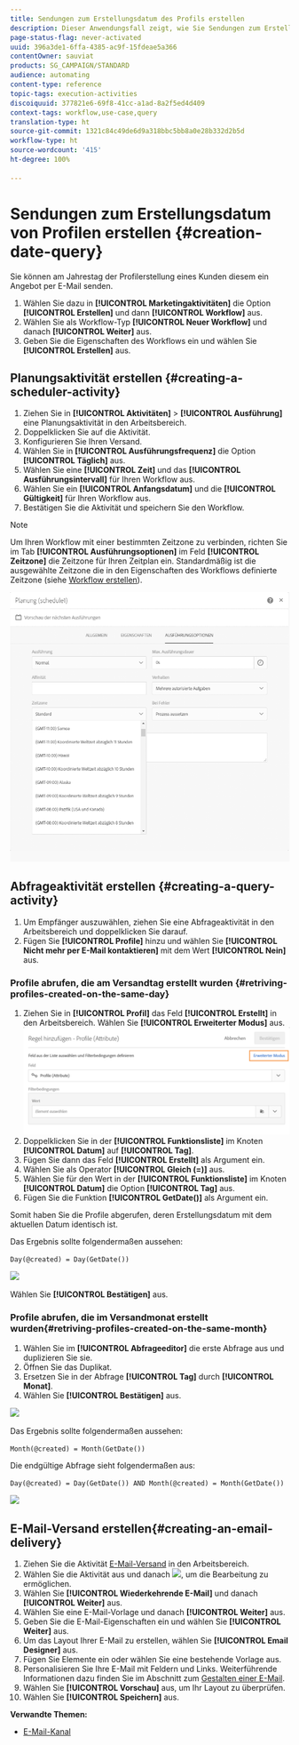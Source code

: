 ```yaml
---
title: Sendungen zum Erstellungsdatum des Profils erstellen
description: Dieser Anwendungsfall zeigt, wie Sie Sendungen zum Erstellungsdatum des Profils erstellen können.
page-status-flag: never-activated
uuid: 396a3de1-6ffa-4385-ac9f-15fdeae5a366
contentOwner: sauviat
products: SG_CAMPAIGN/STANDARD
audience: automating
content-type: reference
topic-tags: execution-activities
discoiquuid: 377821e6-69f8-41cc-a1ad-8a2f5ed4d409
context-tags: workflow,use-case,query
translation-type: ht
source-git-commit: 1321c84c49de6d9a318bbc5bb8a0e28b332d2b5d
workflow-type: ht
source-wordcount: '415'
ht-degree: 100%

---
```



# Sendungen zum Erstellungsdatum von Profilen erstellen {#creation-date-query}

Sie können am Jahrestag der Profilerstellung eines Kunden diesem ein Angebot per E-Mail senden.

1. Wählen Sie dazu in **[!UICONTROL Marketingaktivitäten]** die Option **[!UICONTROL Erstellen]** und dann **[!UICONTROL Workflow]** aus.
1. Wählen Sie als Workflow-Typ **[!UICONTROL Neuer Workflow]** und danach **[!UICONTROL Weiter]** aus.
1. Geben Sie die Eigenschaften des Workflows ein und wählen Sie **[!UICONTROL Erstellen]** aus.

## Planungsaktivität erstellen {#creating-a-scheduler-activity}

1. Ziehen Sie in **[!UICONTROL Aktivitäten]** > **[!UICONTROL Ausführung]** eine [](../../automating/using/scheduler.md)Planungsaktivität in den Arbeitsbereich.
1. Doppelklicken Sie auf die Aktivität.
1. Konfigurieren Sie Ihren Versand.
1. Wählen Sie in **[!UICONTROL Ausführungsfrequenz]** die Option **[!UICONTROL Täglich]** aus.
1. Wählen Sie eine **[!UICONTROL Zeit]** und das **[!UICONTROL Ausführungsintervall]** für Ihren Workflow aus.
1. Wählen Sie ein **[!UICONTROL Anfangsdatum]** und die **[!UICONTROL Gültigkeit]** für Ihren Workflow aus.
1. Bestätigen Sie die Aktivität und speichern Sie den Workflow.

>[!NOTE]
>
>Um Ihren Workflow mit einer bestimmten Zeitzone zu verbinden, richten Sie im Tab **[!UICONTROL Ausführungsoptionen]** im Feld **[!UICONTROL Zeitzone]** die Zeitzone für Ihren Zeitplan ein. Standardmäßig ist die ausgewählte Zeitzone die in den Eigenschaften des Workflows definierte Zeitzone (siehe [Workflow erstellen](../../automating/using/building-a-workflow.md)).

![](assets/time_zone.png)

## Abfrageaktivität erstellen {#creating-a-query-activity}

1. Um Empfänger auszuwählen, ziehen Sie eine [](../../automating/using/query.md)Abfrageaktivität in den Arbeitsbereich und doppelklicken Sie darauf.
1. Fügen Sie **[!UICONTROL Profile]** hinzu und wählen Sie **[!UICONTROL Nicht mehr per E-Mail kontaktieren]** mit dem Wert **[!UICONTROL Nein]** aus.

### Profile abrufen, die am Versandtag erstellt wurden {#retriving-profiles-created-on-the-same-day}

1. Ziehen Sie in **[!UICONTROL Profil]** das Feld **[!UICONTROL Erstellt]** in den Arbeitsbereich. Wählen Sie **[!UICONTROL Erweiterter Modus]** aus.
   ![](assets/advanced_mode.png)
1. Doppelklicken Sie in der **[!UICONTROL Funktionsliste]** im Knoten **[!UICONTROL Datum]** auf **[!UICONTROL Tag]**.
1. Fügen Sie dann das Feld **[!UICONTROL Erstellt]** als Argument ein.
1. Wählen Sie als Operator **[!UICONTROL Gleich (=)]** aus.
1. Wählen Sie für den Wert in der **[!UICONTROL Funktionsliste]** im Knoten **[!UICONTROL Datum]** die Option **[!UICONTROL Tag]** aus.
1. Fügen Sie die Funktion **[!UICONTROL GetDate()]** als Argument ein.

Somit haben Sie die Profile abgerufen, deren Erstellungsdatum mit dem aktuellen Datum identisch ist.

Das Ergebnis sollte folgendermaßen aussehen:

```Day(@created) = Day(GetDate())```

![](assets/day_creation_query.png)

Wählen Sie **[!UICONTROL Bestätigen]** aus.

### Profile abrufen, die im Versandmonat erstellt wurden{#retriving-profiles-created-on-the-same-month}

1. Wählen Sie im **[!UICONTROL Abfrageeditor]** die erste Abfrage aus und duplizieren Sie sie.
1. Öffnen Sie das Duplikat.
1. Ersetzen Sie in der Abfrage **[!UICONTROL Tag]** durch **[!UICONTROL Monat]**.
1. Wählen Sie **[!UICONTROL Bestätigen]** aus.

![](assets/month_rule.png)

Das Ergebnis sollte folgendermaßen aussehen:

``` Month(@created) = Month(GetDate()) ```

Die endgültige Abfrage sieht folgendermaßen aus:

```Day(@created) = Day(GetDate()) AND Month(@created) = Month(GetDate())```

![](assets/expression_editor_1.png)

## E-Mail-Versand erstellen{#creating-an-email-delivery}

1. Ziehen Sie die Aktivität [E-Mail-Versand](../../automating/using/email-delivery.md) in den Arbeitsbereich.
1. Wählen Sie die Aktivität aus und danach ![](assets/edit_darkgrey-24px.png), um die Bearbeitung zu ermöglichen.
1. Wählen Sie **[!UICONTROL Wiederkehrende E-Mail]** und danach **[!UICONTROL Weiter]** aus.
1. Wählen Sie eine E-Mail-Vorlage und danach **[!UICONTROL Weiter]** aus.
1. Geben Sie die E-Mail-Eigenschaften ein und wählen Sie **[!UICONTROL Weiter]** aus.
1. Um das Layout Ihrer E-Mail zu erstellen, wählen Sie **[!UICONTROL Email Designer]** aus.
1. Fügen Sie Elemente ein oder wählen Sie eine bestehende Vorlage aus.
1. Personalisieren Sie Ihre E-Mail mit Feldern und Links.
Weiterführende Informationen dazu finden Sie im Abschnitt zum [Gestalten einer E-Mail](../../designing/using/designing-from-scratch.md#designing-an-email-content-from-scratch).
1. Wählen Sie **[!UICONTROL Vorschau]** aus, um Ihr Layout zu überprüfen.
1. Wählen Sie **[!UICONTROL Speichern]** aus.

**Verwandte Themen:**

* [E-Mail-Kanal](../../channels/using/creating-an-email.md)
